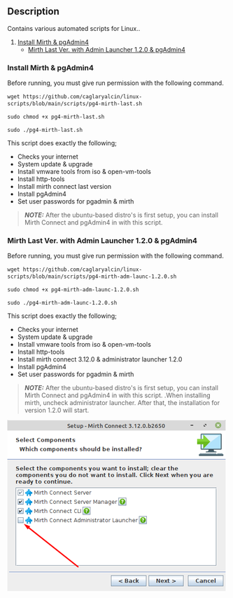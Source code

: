 ## Description

Contains various automated scripts for Linux..


1. [Install Mirth & pgAdmin4](https://github.com/caglaryalcin/linux-scripts/blob/main/README.md#install-mirth--pgadmin4)
   - [Mirth Last Ver. with Admin Launcher 1.2.0 & pgAdmin4](https://github.com/caglaryalcin/linux-scripts/blob/main/README.md#mirth-last-ver-with-admin-launcher-120--pgadmin4)

### Install Mirth & pgAdmin4 

Before running, you must give run permission with the following command.

```
wget https://github.com/caglaryalcin/linux-scripts/blob/main/scripts/pg4-mirth-last.sh
```
```
sudo chmod +x pg4-mirth-last.sh
```
```
sudo ./pg4-mirth-last.sh
```

This script does exactly the following;

- Checks your internet
- System update & upgrade
- Install vmware tools from iso & open-vm-tools
- Install http-tools
- Install mirth connect last version
- Install pgAdmin4
- Set user passwords for pgadmin & mirth


> **_NOTE:_**  After the ubuntu-based distro's is first setup, you can install Mirth Connect and pgAdmin4 in with this script.

### Mirth Last Ver. with Admin Launcher 1.2.0 & pgAdmin4

Before running, you must give run permission with the following command.

```
wget https://github.com/caglaryalcin/linux-scripts/blob/main/scripts/pg4-mirth-adm-launc-1.2.0.sh
```
```
sudo chmod +x pg4-mirth-adm-launc-1.2.0.sh
```
```
sudo ./pg4-mirth-adm-launc-1.2.0.sh
```

This script does exactly the following;

- Checks your internet
- System update & upgrade
- Install vmware tools from iso & open-vm-tools
- Install http-tools
- Install mirth connect 3.12.0 & administrator launcher 1.2.0
- Install pgAdmin4
- Set user passwords for pgadmin & mirth


> **_NOTE:_**  After the ubuntu-based distro's is first setup, you can install Mirth Connect and pgAdmin4 in with this script. .When installing mirth, uncheck administrator launcher. After that, the installation for version 1.2.0 will start.

![image](https://github.com/caglaryalcin/linux-scripts/blob/main/screenshots/uncheck.png)
